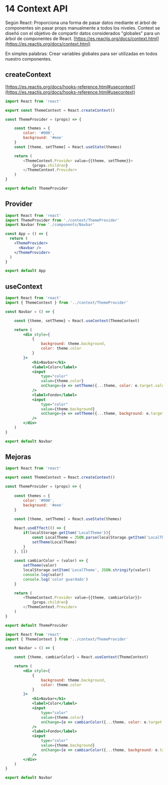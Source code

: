 # 14 Context API
Según React: Proporciona una forma de pasar datos mediante el árbol de componentes sin pasar props manualmente a todos los niveles. Context se diseñó con el objetivo de compartir datos considerados "globales" para un árbol de componentes de React. [https://es.reactjs.org/docs/context.html](https://es.reactjs.org/docs/context.html)

En simples palabras: Crear variables globales para ser utilizadas en todos nuestro componentes.

## createContext
[https://es.reactjs.org/docs/hooks-reference.html#usecontext](https://es.reactjs.org/docs/hooks-reference.html#usecontext)
```js
import React from 'react'

export const ThemeContext = React.createContext()

const ThemeProvider = (props) => {

    const themes = {
        color: '#000',
        background: '#eee'
    }
    const [theme, setTheme] = React.useState(themes)

    return (
        <ThemeContext.Provider value={{theme, setTheme}}>
            {props.children}
        </ThemeContext.Provider>
    )
}

export default ThemeProvider
```

## Provider
```jsx
import React from 'react'
import ThemeProvider from './context/ThemeProvider'
import Navbar from './components/Navbar'

const App = () => {
  return (
    <ThemeProvider>
      <Navbar />
    </ThemeProvider>
  )
}

export default App
```

## useContext
```jsx
import React from 'react'
import { ThemeContext } from '../context/ThemeProvider'

const Navbar = () => {

    const {theme, setTheme} = React.useContext(ThemeContext)

    return (
        <div style={
            {
                background: theme.background, 
                color: theme.color
            }
        }>
            <h1>Navbar</h1>
            <label>Color</label>
            <input 
                type="color" 
                value={theme.color}
                onChange={e => setTheme({...theme, color: e.target.value})}
            />
            <label>Fondo</label>
            <input 
                type="color"
                value={theme.background}
                onChange={e => setTheme({...theme, background: e.target.value})}
            />
        </div>
    )
}

export default Navbar
```

## Mejoras
```js
import React from 'react'

export const ThemeContext = React.createContext()

const ThemeProvider = (props) => {
  
    const themes = {
        color: '#000',
        background: '#eee'
    }
    
    const [theme, setTheme] = React.useState(themes)

    React.useEffect(() => {
        if(localStorage.getItem('LocalTheme')){
            const LocalTheme = JSON.parse(localStorage.getItem('LocalTheme'))
            setTheme(LocalTheme)
        }
    }, [])
    
    const cambiarColor = (valor) => {
        setTheme(valor)
        localStorage.setItem('LocalTheme', JSON.stringify(valor))
        console.log(valor)
        console.log('color guardado')
    }

    return (
        <ThemeContext.Provider value={{theme, cambiarColor}}>
            {props.children}
        </ThemeContext.Provider>
    )
}

export default ThemeProvider
```

```jsx
import React from 'react'
import { ThemeContext } from '../context/ThemeProvider'

const Navbar = () => {

    const {theme, cambiarColor} = React.useContext(ThemeContext)

    return (
        <div style={
            {
                background: theme.background, 
                color: theme.color
            }
        }>
            <h1>Navbar</h1>
            <label>Color</label>
            <input 
                type="color" 
                value={theme.color}
                onChange={e => cambiarColor({...theme, color: e.target.value})}
            />
            <label>Fondo</label>
            <input 
                type="color"
                value={theme.background}
                onChange={e => cambiarColor({...theme, background: e.target.value})}
            />
        </div>
    )
}

export default Navbar
```